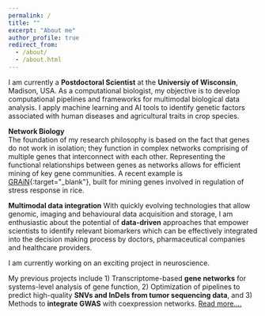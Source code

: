 ```yaml
---
permalink: /
title: ""
excerpt: "About me"
author_profile: true
redirect_from:
  - /about/
  - /about.html
---
```



I am currently a **Postdoctoral Scientist** at the **Universiy of Wisconsin**, Madison, USA. As a computational biologist, my objective is to develop computational pipelines and frameworks for multimodal biological data analysis. I apply  machine learning and AI tools to identify genetic factors associated with human diseases and agricultural traits in crop species.  

**Network Biology**<br>
The foundation of my research philosophy is based on the fact that genes do not work in isolation;
they function in complex networks comprising of multiple genes that interconnect with each other. Representing the functional relationships between genes as networks allows for efficient mining of key gene communities. A recent example is  [GRAiN](http://rrn.uark.edu/shiny/apps/GRAiN/){:target="_blank"}, built for mining genes involved in regulation of stress response in rice.

**Multimodal data integration**
With quickly evolving technologies that allow genomic, imaging and behavioural data acquisition and storage, I am enthusiastic about the potential of **data-driven** approaches that empower scientists to identify relevant biomarkers which can be effectively integrated into the decision making process by doctors, pharmaceutical companies and healthcare providers.

I am currently working on an exciting project in neuroscience.

My previous projects include 1) Transcriptome-based **gene networks** for systems-level analysis of
gene function, 2) Optimization of pipelines to predict high-quality **SNVs and InDels from tumor sequencing data**, and
3) Methods to **integrate GWAS** with coexpression networks. [Read more....](https://cngupta.github.io/portfolio/)
